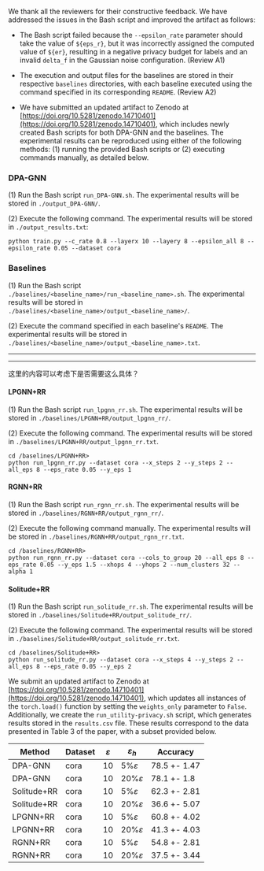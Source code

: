 We thank all the reviewers for their constructive feedback. We have addressed the issues in the Bash script and improved the artifact as follows: 
- The Bash script failed because the `--epsilon_rate` parameter should take the value of `${eps_r}`, but it was incorrectly assigned the computed value of `${er}`, resulting in a negative privacy budget for labels and an invalid `delta_f` in the Gaussian noise configuration. (Review A1)

- The execution and output files for the baselines are stored in their respective `baselines` directories, with each baseline executed using the command specified in its corresponding `README`. (Review A2)

- We have submitted an updated artifact to Zenodo at [https://doi.org/10.5281/zenodo.14710401](https://doi.org/10.5281/zenodo.14710401), which includes newly created Bash scripts for both DPA-GNN and the baselines. The experimental results can be reproduced using either of the following methods: (1) running the provided Bash scripts or (2) executing commands manually, as detailed below.  

### **DPA-GNN**  
(1) Run the Bash script `run_DPA-GNN.sh`. The experimental results will be stored in `./output_DPA-GNN/`.  

(2) Execute the following command. The experimental results will be stored in `./output_results.txt`: 
```
python train.py --c_rate 0.8 --layerx 10 --layery 8 --epsilon_all 8 --epsilon_rate 0.05 --dataset cora
```

### **Baselines**  
(1) Run the Bash script `./baselines/<baseline_name>/run_<baseline_name>.sh`. The experimental results will be stored in `./baselines/<baseline_name>/output_<baseline_name>/`.  

(2) Execute the command specified in each baseline's `README`. The experimental results will be stored in `./baselines/<baseline_name>/output_<baseline_name>.txt`.  


----------------------------------
----------------------------------
这里的内容可以考虑下是否需要这么具体？
#### **LPGNN+RR**  
(1) Run the Bash script `run_lpgnn_rr.sh`. The experimental results will be stored in `./baselines/LPGNN+RR/output_lpgnn_rr/`.  

(2) Execute the following command. The experimental results will be stored in `./baselines/LPGNN+RR/output_lpgnn_rr.txt`.  
```
cd /baselines/LPGNN+RR>
python run_lpgnn_rr.py --dataset cora --x_steps 2 --y_steps 2 --all_eps 8 --eps_rate 0.05 --y_eps 1  
```

#### **RGNN+RR**  
(1) Run the Bash script `run_rgnn_rr.sh`. The experimental results will be stored in `./baselines/RGNN+RR/output_rgnn_rr/`.  

(2) Execute the following command manually. The experimental results will be stored in `./baselines/RGNN+RR/output_rgnn_rr.txt`.  
```
cd /baselines/RGNN+RR>
python run_rgnn_rr.py --dataset cora --cols_to_group 20 --all_eps 8 --eps_rate 0.05 --y_eps 1.5 --xhops 4 --yhops 2 --num_clusters 32 --alpha 1 
```

#### **Solitude+RR**  
(1) Run the Bash script `run_solitude_rr.sh`. The experimental results will be stored in `./baselines/Solitude+RR/output_solitude_rr/`.  

(2) Execute the following command. The experimental results will be stored in `./baselines/Solitude+RR/output_solitude_rr.txt`.  

```
cd /baselines/Solitude+RR>
python run_solitude_rr.py --dataset cora --x_steps 4 --y_steps 2 --all_eps 8 --eps_rate 0.05 --y_eps 2
```



We submit an updated artifact to Zenodo at [https://doi.org/10.5281/zenodo.14710401](https://doi.org/10.5281/zenodo.14710401), which updates all instances of the `torch.load()` function by setting the `weights_only` parameter to `False`. Additionally, we create the `run_utility-privacy.sh` script, which generates results stored in the `results.csv` file. These results correspond to the data presented in Table 3 of the paper, with a subset provided below.


|Method | Dataset | $\varepsilon$  | $\varepsilon_h$ | Accuracy |
------------|-----------|-------------|-------------|-----------
DPA-GNN     |cora       |10 |5%$\varepsilon$ |78.5 +- 1.47 
DPA-GNN     |cora      |10 | 20%$\varepsilon$  |78.1 +- 1.8
Solitude+RR  |cora      |10  |5%$\varepsilon$  |62.3 +- 2.81
Solitude+RR  |cora      |10 |20%$\varepsilon$  |36.6 +- 5.07
LPGNN+RR     |cora      |10  |5%$\varepsilon$  |60.8 +- 4.02
LPGNN+RR     |cora      |10  |20%$\varepsilon$ |41.3 +- 4.03
RGNN+RR      |cora      |10  |5%$\varepsilon$  |54.8 +- 2.81
RGNN+RR      |cora      |10  |20%$\varepsilon$ |37.5 +- 3.44


```

